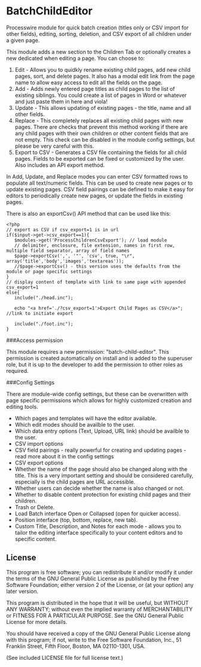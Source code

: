 BatchChildEditor
================

Processwire module for quick batch creation (titles only or CSV import for other fields), editing, sorting, deletion, and CSV export of all children under a given page.

This module adds a new section to the Children Tab or optionally creates a new dedicated when editing a page. You can choose to:

1. Edit - Allows you to quidkly rename existing child pages, add new child pages, sort, and delete pages. It also has a modal edit link from the page name to allow easy access to edit all the fields on the page.
2. Add - Adds newly entered page titles as child pages to the list of existing siblings. You could create a list of pages in Word or whatever and just paste them in here and viola!
3. Update - This allows updating of existing pages - the title, name and all other fields.
4. Replace - This completely replaces all existing child pages with new pages. There are checks that prevent this method working if there are any child pages with their own children or other content fields that are not empty. This check can be disabled in the module config settings, but please be very careful with this.
5. Export to CSV - Generates a CSV file containing the fields for all child pages. Fields to be exported can be fixed or customized by the user. Also includes an API export method.

In Add, Update, and Replace modes you can enter CSV formatted rows to populate all text/numeric fields. This can be used to create new pages or to update existing pages. CSV field pairings can be defined to make it easy for editors to periodically create new pages, or update the fields in existing pages.

There is also an exportCsv() API method that can be used like this:
```
<?php
// export as CSV if csv_export=1 is in url
if($input->get->csv_export==1){
   $modules->get('ProcessChildrenCsvExport'); // load module
   // delimiter, enclosure, file extension, names in first row, multiple field separator, array of field names
   $page->exportCsv(',', '"', 'csv', true, "\r", array('title','body','images','textareas'));
   //$page->exportCsv() - this version uses the defaults from the module or page specific settings
}
// display content of template with link to same page with appended csv_export=1
else{
   include("./head.inc");

   echo "<a href='./?csv_export=1'>Export Child Pages as CSV</a>"; //link to initiate export

   include("./foot.inc");
}
```


###Access permission

This module requires a new permission: "batch-child-editor". This permission is created automatically on install and is added to the superuser role, but it is up to the developer to add the permission to other roles as required.


###Config Settings

There are module-wide config settings, but these can be overwritten with page specific permissions which allows for highly customized creation and editing tools.

* Which pages and templates will have the editor available.
* Which edit modes should be availble to the user.
* Which data entry options (Text, Upload, URL link) should be availble to the user.
* CSV import options
* CSV field pairings - really powerful for creating and updating pages - read more about it in the config settings
* CSV export options
* Whether the name of the page should also be changed along with the title. This is a very important setting and should be considered carefully, especially is the child pages are URL accessible.
* Whether users can decide whether the name is also changed or not.
* Whether to disable content protection for existing child pages and their children.
* Trash or Delete.
* Load Batch interface Open or Collapsed (open for quicker access).
* Position interface (top, bottom, replace, new tab).
* Custom Title, Description, and Notes for each mode - allows you to tailor the editing interface specifically to your content editors and to specific content.


## License

This program is free software; you can redistribute it and/or
modify it under the terms of the GNU General Public License
as published by the Free Software Foundation; either version 2
of the License, or (at your option) any later version.

This program is distributed in the hope that it will be useful,
but WITHOUT ANY WARRANTY; without even the implied warranty of
MERCHANTABILITY or FITNESS FOR A PARTICULAR PURPOSE.  See the
GNU General Public License for more details.

You should have received a copy of the GNU General Public License
along with this program; if not, write to the Free Software
Foundation, Inc., 51 Franklin Street, Fifth Floor, Boston, MA  02110-1301, USA.

(See included LICENSE file for full license text.)






